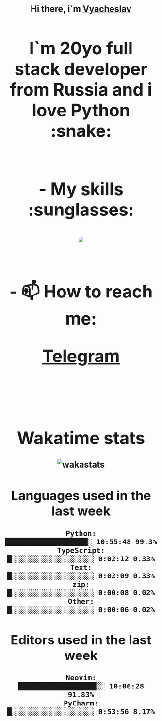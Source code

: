 <h1 align='center'>Hi there, i`m <a href='https://t.me/syavabrazzzers'>Vyacheslav<a/> <h1/>

<p>I`m 20yo full stack developer from Russia and i love Python :snake: <p/>

<br>
- My skills :sunglasses:
<p align="center">
    <img src="https://skillicons.dev/icons?i=git,docker,linux,postgres,mysql,python,django,fastapi,javascript,typescript,react,next,tailwind" />
<p/>

<br>
- 📫 How to reach me: 
<p>
<a href='https://t.me/syavabrazzzers'>Telegram<a/>
<p/>
<br>

<h1 align='center'>Wakatime stats</h1>

<img alt="wakastats" src="https://waka-widget.up.railway.app/language?langs=all&user=TaiLo&randomGradient=true&bgLineColor=696969&maxLangs=5&theme=dark" />
    
<!--START_SECTION:waka-->
## Languages used in the last week
```text
Python:               ███████████████████░ 10:55:48 99.3%
TypeScript:           █░░░░░░░░░░░░░░░░░░░ 0:02:12 0.33%
Text:                 █░░░░░░░░░░░░░░░░░░░ 0:02:09 0.33%
zip:                  █░░░░░░░░░░░░░░░░░░░ 0:00:08 0.02%
Other:                █░░░░░░░░░░░░░░░░░░░ 0:00:06 0.02%
```
## Editors used in the last week
```text
Neovim:               ██████████████████░░ 10:06:28 91.83%
PyCharm:              █░░░░░░░░░░░░░░░░░░░ 0:53:56 8.17%
```

<!--END_SECTION:waka-->


